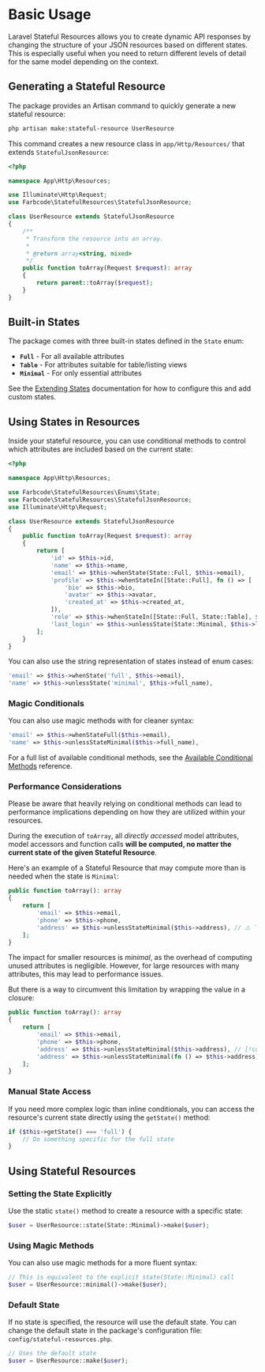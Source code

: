 # Basic Usage

Laravel Stateful Resources allows you to create dynamic API responses by changing the structure of your JSON resources based on different states. This is especially useful when you need to return different levels of detail for the same model depending on the context.

## Generating a Stateful Resource

The package provides an Artisan command to quickly generate a new stateful resource:

```bash
php artisan make:stateful-resource UserResource
```

This command creates a new resource class in `app/Http/Resources/` that extends `StatefulJsonResource`:

```php
<?php

namespace App\Http\Resources;

use Illuminate\Http\Request;
use Farbcode\StatefulResources\StatefulJsonResource;

class UserResource extends StatefulJsonResource
{
    /**
     * Transform the resource into an array.
     *
     * @return array<string, mixed>
     */
    public function toArray(Request $request): array
    {
        return parent::toArray($request);
    }
}
```

## Built-in States

The package comes with three built-in states defined in the `State` enum:

-   **`Full`** - For all available attributes
-   **`Table`** - For attributes suitable for table/listing views
-   **`Minimal`** - For only essential attributes

See the [Extending States](extending-states.md) documentation for how to configure this and add custom states.

## Using States in Resources

Inside your stateful resource, you can use conditional methods to control which attributes are included based on the current state:

```php
<?php

namespace App\Http\Resources;

use Farbcode\StatefulResources\Enums\State;
use Farbcode\StatefulResources\StatefulJsonResource;
use Illuminate\Http\Request;

class UserResource extends StatefulJsonResource
{
    public function toArray(Request $request): array
    {
        return [
            'id' => $this->id,
            'name' => $this->name,
            'email' => $this->whenState(State::Full, $this->email),
            'profile' => $this->whenStateIn([State::Full], fn () => [
                'bio' => $this->bio,
                'avatar' => $this->avatar,
                'created_at' => $this->created_at,
            ]),
            'role' => $this->whenStateIn([State::Full, State::Table], $this->role),
            'last_login' => $this->unlessState(State::Minimal, $this->last_login_at),
        ];
    }
}
```

You can also use the string representation of states instead of enum cases:

```php
'email' => $this->whenState('full', $this->email),
'name' => $this->unlessState('minimal', $this->full_name),
```


### Magic Conditionals

You can also use magic methods with for cleaner syntax:

```php
'email' => $this->whenStateFull($this->email),
'name' => $this->unlessStateMinimal($this->full_name),
```

For a full list of available conditional methods, see the [Available Conditional Methods](reference/conditional-methods.md) reference.

### Performance Considerations

Please be aware that heavily relying on conditional methods can lead to performance implications depending on how they are utilized within your resources.

During the execution of `toArray`, all _directly accessed_ model attributes, model accessors and function calls **will be computed, no matter the current state of the given Stateful Resource**.

Here's an example of a Stateful Resource that may compute more than is needed when the state is `Minimal`:

```php
public function toArray(): array
{
    return [
        'email' => $this->email,
        'phone' => $this->phone,
        'address' => $this->unlessStateMinimal($this->address), // ⚠️ `$this->address` will always be computed although its value may not be used
    ];
}
```

The impact for smaller resources is _minimal_, as the overhead of computing unused attributes is negligible. However, for large resources with many attributes, this may lead to performance issues.

But there is a way to circumvent this limitation by wrapping the value in a closure:

```php
public function toArray(): array
{
    return [
        'email' => $this->email,
        'phone' => $this->phone,
        'address' => $this->unlessStateMinimal($this->address), // [!code --]
        'address' => $this->unlessStateMinimal(fn () => $this->address), // ✅ `$this->address` won't be computed unless the condition is met [!code ++]
    ];
}
```

### Manual State Access

If you need more complex logic than inline conditionals, you can access the resource's current state directly using the `getState()` method:

```php
if ($this->getState() === 'full') {
    // Do something specific for the full state
}
```

## Using Stateful Resources

### Setting the State Explicitly

Use the static `state()` method to create a resource with a specific state:

```php
$user = UserResource::state(State::Minimal)->make($user);
```

### Using Magic Methods

You can also use magic methods for a more fluent syntax:

```php
// This is equivalent to the explicit state(State::Minimal) call
$user = UserResource::minimal()->make($user);
```

### Default State

If no state is specified, the resource will use the default state. You can change the default state in the package's configuration file: `config/stateful-resources.php`.

```php
// Uses the default state
$user = UserResource::make($user);
```
